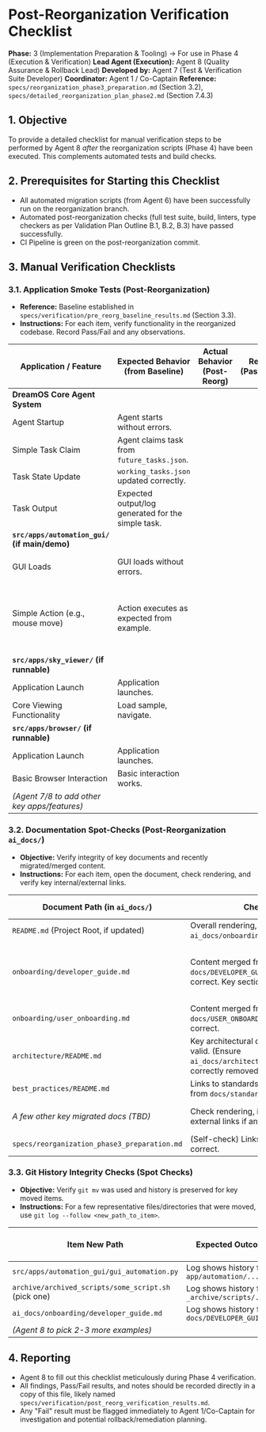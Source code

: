 # Post-Reorganization Verification Checklist

**Phase:** 3 (Implementation Preparation & Tooling) -> For use in Phase 4 (Execution & Verification)
**Lead Agent (Execution):** Agent 8 (Quality Assurance & Rollback Lead)
**Developed by:** Agent 7 (Test & Verification Suite Developer)
**Coordinator:** Agent 1 / Co-Captain
**Reference:** `specs/reorganization_phase3_preparation.md` (Section 3.2), `specs/detailed_reorganization_plan_phase2.md` (Section 7.4.3)

## 1. Objective

To provide a detailed checklist for manual verification steps to be performed by Agent 8 *after* the reorganization scripts (Phase 4) have been executed. This complements automated tests and build checks.

## 2. Prerequisites for Starting this Checklist

*   All automated migration scripts (from Agent 6) have been successfully run on the reorganization branch.
*   Automated post-reorganization checks (full test suite, build, linters, type checkers as per Validation Plan Outline B.1, B.2, B.3) have passed successfully.
*   CI Pipeline is green on the post-reorganization commit.

## 3. Manual Verification Checklists

### 3.1. Application Smoke Tests (Post-Reorganization)

*   **Reference:** Baseline established in `specs/verification/pre_reorg_baseline_results.md` (Section 3.3).
*   **Instructions:** For each item, verify functionality in the reorganized codebase. Record Pass/Fail and any observations.

| Application / Feature                     | Expected Behavior (from Baseline)                                 | Actual Behavior (Post-Reorg) | Result (Pass/Fail) | Notes                                                                 |
|-------------------------------------------|-------------------------------------------------------------------|------------------------------|--------------------|-----------------------------------------------------------------------|
| **DreamOS Core Agent System**             |                                                                   |                              |                    |                                                                       |
| Agent Startup                             | Agent starts without errors.                                      |                              |                    |                                                                       |
| Simple Task Claim                         | Agent claims task from `future_tasks.json`.                       |                              |                    |                                                                       |
| Task State Update                         | `working_tasks.json` updated correctly.                           |                              |                    |                                                                       |
| Task Output                               | Expected output/log generated for the simple task.                |                              |                    |                                                                       |
| **`src/apps/automation_gui/` (if main/demo)** |                                                                   |                              |                    |                                                                       |
| GUI Loads                                 | GUI loads without errors.                                         |                              |                    | Check console for errors.                                             |
| Simple Action (e.g., mouse move)        | Action executes as expected from example.                         |                              |                    | Ensure it uses the new `src.apps...` import if applicable in example. |
| **`src/apps/sky_viewer/` (if runnable)**    |                                                                   |                              |                    |                                                                       |
| Application Launch                        | Application launches.                                             |                              |                    |                                                                       |
| Core Viewing Functionality                | Load sample, navigate.                                            |                              |                    |                                                                       |
| **`src/apps/browser/` (if runnable)**       |                                                                   |                              |                    |                                                                       |
| Application Launch                        | Application launches.                                             |                              |                    |                                                                       |
| Basic Browser Interaction                 | Basic interaction works.                                          |                              |                    |                                                                       |
| *(Agent 7/8 to add other key apps/features)* |                                                                   |                              |                    |                                                                       |

### 3.2. Documentation Spot-Checks (Post-Reorganization `ai_docs/`)

*   **Objective:** Verify integrity of key documents and recently migrated/merged content.
*   **Instructions:** For each item, open the document, check rendering, and verify key internal/external links.

| Document Path (in `ai_docs/`)             | Check Items                                                                                                | Result (Pass/Fail) | Notes                                                                                                |
|-------------------------------------------|------------------------------------------------------------------------------------------------------------|--------------------|------------------------------------------------------------------------------------------------------|
| `README.md` (Project Root, if updated)    | Overall rendering, key links (e.g., to `ai_docs/onboarding/developer_guide.md`).                            |                    |                                                                                                      |
| `onboarding/developer_guide.md`           | Content merged from old `docs/DEVELOPER_GUIDE.md` is present and correct. Key sections link correctly.         |                    | Example: Check link to `project_structure.md` (new name for `project_tree.txt` as per ORG-004).        |
| `onboarding/user_onboarding.md`           | Content merged from old `docs/USER_ONBOARDING.md` is present and correct.                                  |                    |                                                                                                      |
| `architecture/README.md`                  | Key architectural diagrams/links are valid. (Ensure `ai_docs/architecture_docs/` was correctly removed/merged). |                    |                                                                                                      |
| `best_practices/README.md`                | Links to standards/protocols (migrated from `docs/standards` etc.) are working.                            |                    |                                                                                                      |
| *A few other key migrated docs (TBD)*     | Check rendering, internal links, and a few external links if any.                                          |                    | E.g., A migrated protocol doc, a design doc.                                                         |
| `specs/reorganization_phase3_preparation.md` | (Self-check) Links to Phase 2 plan are correct.                                                            |                    |                                                                                                      |

### 3.3. Git History Integrity Checks (Spot Checks)

*   **Objective:** Verify `git mv` was used and history is preserved for key moved items.
*   **Instructions:** For a few representative files/directories that were moved, use `git log --follow <new_path_to_item>`.

| Item New Path                                     | Expected Outcome                                       | Actual History (Briefly) | Result (Pass/Fail) | Notes |
|---------------------------------------------------|--------------------------------------------------------|--------------------------|--------------------|-------|
| `src/apps/automation_gui/gui_automation.py`       | Log shows history from `app/automation/...`            |                          |                    |       |
| `archive/archived_scripts/some_script.sh` (pick one) | Log shows history from `_archive/scripts/...`          |                          |                    |       |
| `ai_docs/onboarding/developer_guide.md`           | Log shows history from `docs/DEVELOPER_GUIDE.md`       |                          |                    |       |
| *(Agent 8 to pick 2-3 more examples)*             |                                                        |                          |                    |       |

## 4. Reporting

*   Agent 8 to fill out this checklist meticulously during Phase 4 verification.
*   All findings, Pass/Fail results, and notes should be recorded directly in a copy of this file, likely named `specs/verification/post_reorg_verification_results.md`.
*   Any "Fail" result must be flagged immediately to Agent 1/Co-Captain for investigation and potential rollback/remediation planning. 